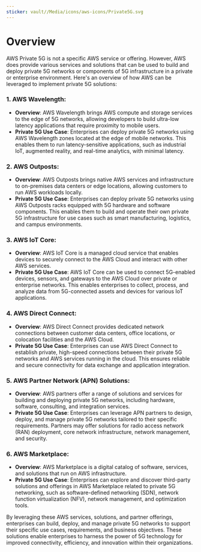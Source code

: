 ```yaml
---
sticker: vault//Media/icons/aws-icons/Private5G.svg
---
```

# Overview

AWS Private 5G is not a specific AWS service or offering. However, AWS does provide various services and solutions that can be used to build and deploy private 5G networks or components of 5G infrastructure in a private or enterprise environment. Here's an overview of how AWS can be leveraged to implement private 5G solutions:

### 1. AWS Wavelength:

- **Overview**: AWS Wavelength brings AWS compute and storage services to the edge of 5G networks, allowing developers to build ultra-low latency applications that require proximity to mobile users.
- **Private 5G Use Case**: Enterprises can deploy private 5G networks using AWS Wavelength zones located at the edge of mobile networks. This enables them to run latency-sensitive applications, such as industrial IoT, augmented reality, and real-time analytics, with minimal latency.

### 2. AWS Outposts:

- **Overview**: AWS Outposts brings native AWS services and infrastructure to on-premises data centers or edge locations, allowing customers to run AWS workloads locally.
- **Private 5G Use Case**: Enterprises can deploy private 5G networks using AWS Outposts racks equipped with 5G hardware and software components. This enables them to build and operate their own private 5G infrastructure for use cases such as smart manufacturing, logistics, and campus environments.

### 3. AWS IoT Core:

- **Overview**: AWS IoT Core is a managed cloud service that enables devices to securely connect to the AWS Cloud and interact with other AWS services.
- **Private 5G Use Case**: AWS IoT Core can be used to connect 5G-enabled devices, sensors, and gateways to the AWS Cloud over private or enterprise networks. This enables enterprises to collect, process, and analyze data from 5G-connected assets and devices for various IoT applications.

### 4. AWS Direct Connect:

- **Overview**: AWS Direct Connect provides dedicated network connections between customer data centers, office locations, or colocation facilities and the AWS Cloud.
- **Private 5G Use Case**: Enterprises can use AWS Direct Connect to establish private, high-speed connections between their private 5G networks and AWS services running in the cloud. This ensures reliable and secure connectivity for data exchange and application integration.

### 5. AWS Partner Network (APN) Solutions:

- **Overview**: AWS partners offer a range of solutions and services for building and deploying private 5G networks, including hardware, software, consulting, and integration services.
- **Private 5G Use Case**: Enterprises can leverage APN partners to design, deploy, and manage private 5G networks tailored to their specific requirements. Partners may offer solutions for radio access network (RAN) deployment, core network infrastructure, network management, and security.

### 6. AWS Marketplace:

- **Overview**: AWS Marketplace is a digital catalog of software, services, and solutions that run on AWS infrastructure.
- **Private 5G Use Case**: Enterprises can explore and discover third-party solutions and offerings in AWS Marketplace related to private 5G networking, such as software-defined networking (SDN), network function virtualization (NFV), network management, and optimization tools.

By leveraging these AWS services, solutions, and partner offerings, enterprises can build, deploy, and manage private 5G networks to support their specific use cases, requirements, and business objectives. These solutions enable enterprises to harness the power of 5G technology for improved connectivity, efficiency, and innovation within their organizations.